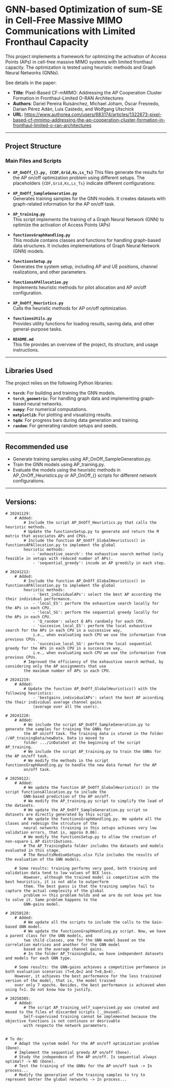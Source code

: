 # GNN-based Optimization of sum-SE in Cell-Free Massive MIMO Communications with Limited Fronthaul Capacity

This project implements a framework for optimizing the activation of Access Points (APs) in cell-free massive MIMO 
systems with limited fronthaul capacity. The optimization is tested using heuristic methods and Graph Neural Networks (GNNs).

See details in the paper:
- **Title**: Pixel-Based CF-mMIMO: Addressing the AP Cooperation Cluster Formation in Fronthaul-Limited O-RAN Architectures
- **Authors**: Dariel Pereira Ruisánchez, Michael Joham, Óscar Fresnedo, Darian Pérez Adán, Luis Castedo, and Wolfgang Utschick
- **URL**: https://www.authorea.com/users/683174/articles/1322673-pixel-based-cf-mmimo-addressing-the-ap-cooperation-cluster-formation-in-fronthaul-limited-o-ran-architectures

---

## Project Structure

### Main Files and Scripts

- **`AP_OnOff_{}.py, {CDF,Grid,Ks,Ls_Ts}`**
  This files generate the results for the AP on/off optimization problem using different setups. The placeholders 
`{CDF,Grid,Ks,Ls_Ts}` indicate different configurations:

- **`AP_OnOff_SampleGeneration.py`**  
  Generates training samples for the GNN models. It creates datasets with graph-related information for the AP on/off task.

- **`AP_training.py`**  
  This script implements the training of a Graph Neural Network (GNN) to optimize the activation of Access Points (APs)

- **`functionsGraphHandling.py`**  
  This module contains classes and functions for handling graph-based data structures. It includes implementations of
Graph Neural Network (GNN) models.

- **`functionsSetup.py`**  
  Generates the system setup, including AP and UE positions, channel realizations, and other parameters.

- **`functionsAPAllocation.py`**  
  Implements heuristic methods for pilot allocation and AP on/off configuration.

- **`AP_OnOff_Heuristics.py`**  
  Calls the heuristic methods for AP on/off optimization.

- **`functionsUtils.py`**  
  Provides utility functions for loading results, saving data, and other general-purpose tasks.

- **`README.md`**  
  This file provides an overview of the project, its structure, and usage instructions.

---

## Libraries Used

The project relies on the following Python libraries:

- **`torch`**: For building and training the GNN models.
- **`torch_geometric`**: For handling graph data and implementing graph-based neural networks.
- **`numpy`**: For numerical computations.
- **`matplotlib`**: For plotting and visualizing results.
- **`tqdm`**: For progress bars during data generation and training.
- **`random`**: For generating random setups and seeds.

---


## Recommended use
-  Generate training samples using AP_OnOff_SampleGeneration.py.
-  Train the GNN models using AP_training.py.
-  Evaluate the models using the heuristic methods in AP_OnOff_Heuristics.py or AP_OnOff_{} scripts for 
different network configurations.

---

## Versions:
    # 20241129: 
        # Added:
            # Include the script AP_OnOff_Heuristics.py that calls the heuristic methods.
            # Update the functionsSetup.py to generate and return the M matrix that associates APs and CPUs.
            # Include the function AP_OnOff_GlobalHeuristics() in functionsAPAllocation.py to implement the global 
            heuristic methods:
                - 'exhaustive_search': the exhaustive search method (only feasible in setups with reduced number of APs).
                - 'sequential_greedy': incude an AP greedily in each step.

    # 20241212: 
        # Added:
            # Include the function AP_OnOff_GlobalHeuristics() in functionsAPAllocation.py to implement the global 
            heuristic methods:
                - 'best_individualAPs': select the best AP according the their individual performance.
                - 'local_ES': perform the exhaustive search locally for the APs in each CPU.
                - 'local_SG': perform the sequential greedy locally for the APs in each CPU.
                - 'Q_random': select Q APs randomly for each CPU.
                - 'succesive_local_ES': perform the local exhaustive search for the APs in each CPU in a successive way, 
                i.e., when evaluating each CPU we use the information from previous CPUs.
                - 'succesive_local_SG': perform the local sequential greedy for the APs in each CPU in a successive way,    
                i.e., when evaluating each CPU we use the information from previous CPUs.
            # Improved the efficiency of the exhaustive search method, by considering only the AP assignments that use 
            the maximum number of APs in each CPU.

    # 20241219:
        # Added:
            # Update the function AP_OnOff_GlobalHeuristics() with the following heuristics:
                - 'bestgains_individualAPs': select the best AP according the their individual average channel gains 
                (average over all the users).

    # 20241220:
        # Added:
            # We include the script AP_OnOff_SampleGeneration.py to generate the samples for training the GNNs for 
            the AP on/off task. The training data is stored in the folder //AP_trainingData/newData. Data is moved to 
            folder .../inDataSet at the beginning of the script AP_training.
            # We include the script AP_training.py to train the GNNs for the AP on/off task. 
            # We modify the methods in the script functionsGraphHandling.py to handle the new data format for the AP 
            on/off task.

    # 20250122:
        # Added:
            # We update the function AP_OnOff_GlobalHeuristics() in the script functionsAllocation.py to include the 
            GNN-based prediction of the AP on/off.
            # We modify the AP_training.py script to simplify the load of the datasets.
            # We update the AP_OnOff_SampleGeneration.py script so datasets are directly generated by this script.
            # We update the functionsGraphHandling.py. We update all the clases and redesign the strcuture of the 
            neural networks (training in this setups achieves very low validation errors, that is, approx 0.06).
            # We modify the functionsSetup.py to allow the creation of non-square L AP distributions.
            # The AP_TrainingData folder includes the datasets and models evaluated in this stage.
            # The ResultsMediumSetups.xlsx file includes the results of the evaluation of the GNN models.

        # Some results: training performs very good, both training and validation data tend to low values of BCE loss. 
            However, although the trained model is competitive with the best heuristics, it is not able to outperform 
            them. The best guess is that the training samples fail to capture the actual complexity of the global 
            problem >> this problem holds and we are do not know yet how to solve it. Same problem happens to the
            GNN-gains model.
            
    # 20250128:
        # Added:
            # We update all the scripts to include the calls to the Gain-based GNN model.
            # We update the functionsGraphHandling.py script. Now, we have a parent class for the GNN models, and
            two child classes, one for the GNN model based on the correlation matrices and another for the GNN model 
            based on the average channel gains. 
            # In the folder AP_TrainingData, we have independent datasets and models for each GNN type. 

        # Some results: the GNN-gains achieves a competitive perfomance in both evaluation scenarios (T=4,Q=2 and T=8,Q=4).
        However, it achieves the best performance for the less trainined version of the model, that is, the model trained
        over only 7 epochs. Besides, the best performance is achieved when using f=1. Do not know how to justify.

    # 20250305:
        # Added:
            # The script AP_training_self_supervised.py was created and moved to the files of discarded scripts (__Unused).
            Self-supervised training cannot be implemented because the objective functions is not continuos or desrivable 
            with respecto the network parameters.


    # To do:
        # Adapt the system model for the AP on/off optimization problem (Done).
        # Implement the sequential greedy AP on/off (Done).
        # Study the independece of the AP on/off. Is sequential always optimal? -> NO (Done).
        # Test the training of the GNNs for the AP on/off task -> In process...
        # Modify the generation of the training samples to try to represent better the global networks -> In process...



